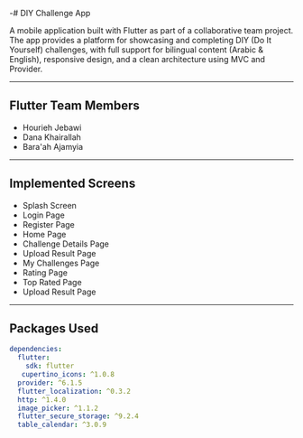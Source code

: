 -# DIY Challenge App

A mobile application built with Flutter as part of a collaborative team project.  
The app provides a platform for showcasing and completing DIY (Do It Yourself) challenges,
with full support for bilingual content (Arabic & English),
responsive design, and a clean architecture using MVC and Provider.

---

##  Flutter Team Members

- Hourieh Jebawi
- Dana Khairallah
- Bara'ah Ajamyia

---

##  Implemented Screens

-  Splash Screen
-  Login Page
-  Register Page
-  Home Page
-  Challenge Details Page
- Upload Result Page
-  My Challenges Page
-  Rating Page
- Top Rated Page
- Upload Result Page



---

##  Packages Used

```yaml
dependencies:
  flutter:
    sdk: flutter
   cupertino_icons: ^1.0.8
  provider: ^6.1.5
  flutter_localization: ^0.3.2
  http: ^1.4.0
  image_picker: ^1.1.2
  flutter_secure_storage: ^9.2.4
  table_calendar: ^3.0.9